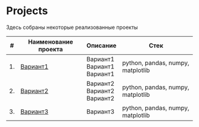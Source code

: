 # Projects

Здесь собраны некоторые реализованные проекты

| #    | Наименование проекта                | Описание                                                     | Стек                                                         |
| ---- | ------------------------------------------------------------ | ------------------------------------------------------------ | ------------------------------------------------------------ |
| 1.   | [Вариант1](_) | Вариант1 <br/>Вариант1 <br/>Вариант1 | python, pandas, numpy, matplotlib       |
| 2.   | [Вариант2](_) | Вариант2 <br/>Вариант2 <br/>Вариант2 | python, pandas, numpy, matplotlib |
| 3.   | [Вариант3](_) | Вариант3             | python, pandas, numpy, matplotlib |
